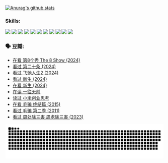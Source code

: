 
[![Anurag's github stats](https://github-readme-stats.vercel.app/api?username=w940853815)](https://github.com/anuraghazra/github-readme-stats)

### Skills:

<code><img height="32" src="https://cdn.jsdelivr.net/npm/simple-icons@v5/icons/python.svg"></code>
<code><img height="32" src="https://cdn.jsdelivr.net/npm/simple-icons@v5/icons/javascript.svg"></code>
<code><img height="32" src="https://cdn.jsdelivr.net/npm/simple-icons@v5/icons/django.svg"></code>
<code><img height="32" src="https://cdn.jsdelivr.net/npm/simple-icons@v5/icons/flask.svg"></code>
<code><img height="32" src="https://cdn.jsdelivr.net/npm/simple-icons@v5/icons/vuetify.svg"></code>
<code><img height="32" src="https://cdn.jsdelivr.net/npm/simple-icons@v5/icons/git.svg"></code>
<code><img height="32" src="https://cdn.jsdelivr.net/npm/simple-icons@v5/icons/docker.svg"></code>
<code><img height="32" src="https://cdn.jsdelivr.net/npm/simple-icons@v5/icons/postgresql.svg"></code>
<code><img height="32" src="https://cdn.jsdelivr.net/npm/simple-icons@v5/icons/elasticsearch.svg"></code>
<code><img height="32" src="https://cdn.jsdelivr.net/npm/simple-icons@v5/icons/macos.svg"></code>
<code><img height="32" src="https://cdn.jsdelivr.net/npm/simple-icons@v5/icons/linux.svg"></code>

### 🗣 豆瓣:

<!-- DOUBAN-ACTIVITIES:START -->
- [在看 第8个秀 The 8 Show‎ (2024)](https://www.douban.com/people/136069238/status/4619801154/?_i=16840832)
- [看过 第二十条‎ (2024)](https://www.douban.com/people/136069238/status/4618624208/?_i=16840832)
- [看过 飞驰人生2‎ (2024)](https://www.douban.com/people/136069238/status/4616048805/?_i=16840832)
- [看过 新生‎ (2024)](https://www.douban.com/people/136069238/status/4612373431/?_i=16840832)
- [在看 新生‎ (2024)](https://www.douban.com/people/136069238/status/4607441062/?_i=16840832)
- [在读 一往无前](https://www.douban.com/people/136069238/status/4590507310/?_i=16840832)
- [读过 小米创业思考](https://www.douban.com/people/136069238/status/4590506983/?_i=16840832)
- [在看 毛骗 终结篇‎ (2015)](https://www.douban.com/people/136069238/status/4581971924/?_i=16840832)
- [看过 毛骗 第二季‎ (2011)](https://www.douban.com/people/136069238/status/4581971810/?_i=16840832)
- [看过 周处除三害 周處除三害‎ (2023)](https://www.douban.com/people/136069238/status/4575646701/?_i=16840832)
<!-- DOUBAN-ACTIVITIES:END -->


![Snake animation](https://raw.githubusercontent.com/w940853815/w940853815/output/github-contribution-grid-snake.svg)

<!--
**w940853815/w940853815** is a ✨ _special_ ✨ repository because its `README.md` (this file) appears on your GitHub profile.

Here are some ideas to get you started:

- 🔭 I’m currently working on ...
- 🌱 I’m currently learning ...
- 👯 I’m looking to collaborate on ...
- 🤔 I’m looking for help with ...
- 💬 Ask me about ...
- 📫 How to reach me: ...
- 😄 Pronouns: ...
- ⚡ Fun fact: ...
-->
